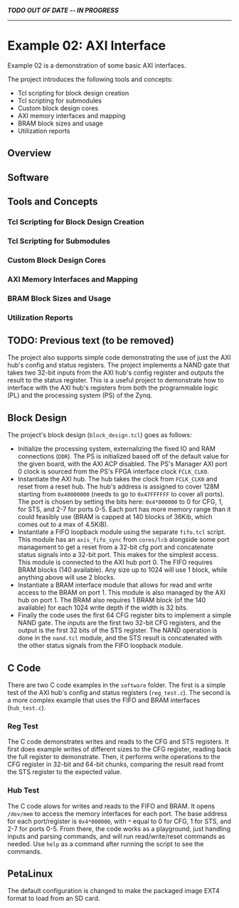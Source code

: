 ***TODO OUT OF DATE -- IN PROGRESS***

---

# Example 02: AXI Interface

Example 02 is a demonstration of some basic AXI interfaces.

The project introduces the following tools and concepts:
- Tcl scripting for block design creation
- Tcl scripting for submodules
- Custom block design cores
- AXI memory interfaces and mapping
- BRAM block sizes and usage
- Utilization reports

## Overview


## Software


## Tools and Concepts

### Tcl Scripting for Block Design Creation

### Tcl Scripting for Submodules

### Custom Block Design Cores

### AXI Memory Interfaces and Mapping

### BRAM Block Sizes and Usage

### Utilization Reports




## TODO: Previous text (to be removed)

The project also supports simple code demonstrating the use of just the AXI hub's config and status registers. The project implements a NAND gate that takes two 32-bit inputs from the AXI hub's config register and outputs the result to the status register. This is a useful project to demonstrate how to interface with the AXI hub's registers from both the programmable logic (PL) and the processing system (PS) of the Zynq.

## Block Design

The project's block design (`block_design.tcl`) goes as follows:
- Initialize the processing system, externalizing the fixed IO and RAM connections (`DDR`). The PS is initialized based off of the default value for the given board, with the AXI ACP disabled. The PS's Manager AXI port 0 clock is sourced from the PS's FPGA interface clock `FCLK_CLK0`.
- Instantiate the AXI hub. The hub takes the clock from `FCLK_CLK0` and reset from a reset hub. The hub's address is assigned to cover 128M starting from `0x40000000` (needs to go to `0x47FFFFFF` to cover all ports). The port is chosen by setting the bits here: `0x4*000000` to 0 for CFG, 1, for STS, and 2-7 for ports 0-5. Each port has more memory range than it could feasibly use (BRAM is capped at 140 blocks of 36Kib, which comes out to a max of 4.5KiB). 
- Instantiate a FIFO loopback module using the separate `fifo.tcl` script. This module has an `axis_fifo_sync` from `cores/lcb` alongside some port management to get a reset from a 32-bit cfg port and concatenate status signals into a 32-bit port. This makes for the simplest access. This module is connected to the AXI hub port 0. The FIFO requires BRAM blocks (140 available). Any size up to 1024 will use 1 block, while anything above will use 2 blocks.
- Instantiate a BRAM interface module that allows for read and write access to the BRAM on port 1. This module is also managed by the AXI hub on port 1. The BRAM also requires 1 BRAM block (of the 140 available) for each 1024 write depth if the width is 32 bits.
- Finally the code uses the first 64 CFG register bits to implement a simple NAND gate. The inputs are the first two 32-bit CFG registers, and the output is the first 32 bits of the STS register. The NAND operation is done in the `nand.tcl` module, and the STS result is concatenated with the other status signals from the FIFO loopback module.

## C Code

There are two C code examples in the `software` folder. The first is a simple test of the AXI hub's config and status registers (`reg_test.c`). The second is a more complex example that uses the FIFO and BRAM interfaces (`hub_test.c`).

### Reg Test

The C code demonstrates writes and reads to the CFG and STS registers. It first does example writes of different sizes to the CFG register, reading back the full register to demonstrate. Then, it performs write operations to the CFG register in 32-bit and 64-bit chunks, comparing the result read fromt the STS register to the expected value.

### Hub Test

The C code alows for writes and reads to the FIFO and BRAM. It opens `/dev/mem` to access the memory interfaces for each port. The base address for each port/register is `0x4*000000`, with `*` equal to 0 for CFG, 1 for STS, and 2-7 for ports 0-5. From there, the code works as a playground, just handling inputs and parsing commands, and will run read/write/reset commands as needed. Use `help` as a command after running the script to see the commands.

## PetaLinux

The default configuration is changed to make the packaged image EXT4 format to load from an SD card. 
